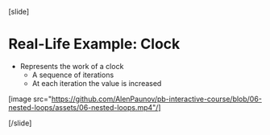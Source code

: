 [slide]
# Real-Life Example: Clock
- Represents the work of a clock
    - A sequence of iterations
    - At each iteration the value is increased

[image src="https://github.com/AlenPaunov/pb-interactive-course/blob/06-nested-loops/assets/06-nested-loops.mp4"/]

[/slide]